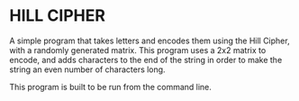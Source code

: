 # HILL CIPHER

A simple program that takes letters and encodes them using the Hill Cipher, with
a randomly generated matrix. This program uses a 2x2 matrix to encode, and adds
characters to the end of the string in order to make the string an even number
of characters long.

This program is built to be run from the command line.
